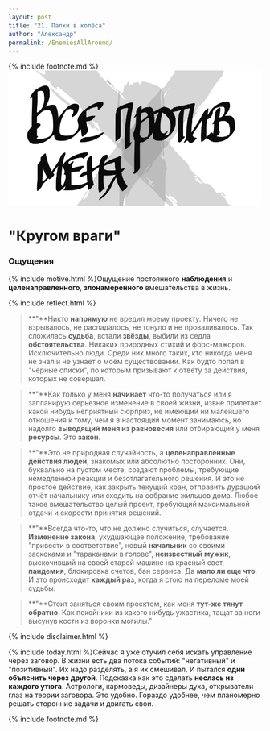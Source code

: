 ```yaml
---
layout: post
title: "21. Палки в колёса"
author: "Александр"
permalink: /EnemiesAllAround/
---
```

{% include footnote.md %}
!["Все против меня"](/_img/21.svg)
# "Кругом враги"

### Ощущения
{% include motive.html %}Ощущение постоянного **наблюдения** и **целенаправленного**, **злонамеренного** вмешательства в жизнь.

{% include reflect.html %}
>**"**Никто **напрямую** не вредил моему проекту. Ничего не взрывалось, не распадалось, не тонуло и не проваливалось. Так сложилась **судьба**, встали **звёзды**, выбили из седла **обстоятельства**. Никаких природных стихий и форс-мажоров. Исключительно люди. Среди них много таких, кто никогда меня не знал и не узнает о моём существовании. Как будто попал в "чёрные списки", по которым призывают к ответу за действия, которых не совершал.  

>**"**Как только у меня **начинает** что-то получаться или я запланирую серьезное изменение в своей жизни, извне прилетает какой нибудь неприятный сюрприз, не имеющий ни малейшего отношения к тому, чем я в настоящий момент занимаюсь, но надолго **выводящий меня из равновесия** или отбирающий у меня **ресурсы**. Это **закон**. 

>**"**Это не природная случайность, а **целенаправленные действия людей**, знакомых или абсолютно посторонних. Они, буквально на пустом месте, создают проблемы, требующие немедленной реакции и безотлагательного решения. И это не простое действие, как закрыть текущий кран, отправить дурацкий отчёт начальнику или сходить на собрание жильцов дома. Любое такое вмешательство целый проект, требующий максимальной отдачи и скорости принятия решений.

>**"**Всегда что-то, что не должно случиться, случается. **Изменение закона**, ухудшающее положение, требование "привести в соответствие", новый **начальник** со своими заскоками и "тараканами в голове", **неизвестный мужик**, выскочивший на своей старой машине на красный свет, **пандемия**, блокировка счетов, бан сервиса. Да **мало ли еще что**. И это происходит **каждый раз**, когда я стою на переломе моей судьбы. 

>**"**Стоит заняться своим проектом, как меня **тут-же тянут обратно**. Как покойники из какого нибудь ужастика, тащат за ноги высунув кости из воронки могилы." 

{% include disclaimer.html %}

{% include today.html %}Сейчас я уже отучил себя искать управление через заговор. В жизни есть два потока событий: "негативный" и "позитивный". Их надо разделять, а я их смешивал. И пытался **один объяснить через другой**. Подсказка как это сделать **неслась из каждого утюга**. Астрологи, кармоведы, дизайнеры духа, открыватели глаз на теории заговора. Это удобно. Гораздо удобнее, чем планомерно решать сторонние задачи и двигать свои.  

{% include footnote.md %}

